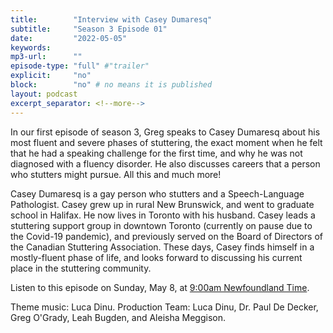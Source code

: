 ```yaml
---
title:        "Interview with Casey Dumaresq"
subtitle:     "Season 3 Episode 01"
date:         "2022-05-05"
keywords:
mp3-url:      ""
episode-type: "full" #"trailer"
explicit:     "no"
block:        "no" # no means it is published
layout: podcast
excerpt_separator: <!--more-->
---
```

In our first episode of season 3, Greg speaks to Casey Dumaresq about his most fluent and severe phases of stuttering, the exact moment when he felt that he had a speaking challenge for the first time, and why he was not diagnosed with a fluency disorder. He also discusses careers that a person who stutters might pursue. All this and much more!

Casey Dumaresq is a gay person who stutters and a Speech-Language Pathologist. Casey grew up in rural New Brunswick, and went to graduate school in Halifax. He now lives in Toronto with his husband. Casey leads a stuttering support group in downtown Toronto (currently on pause due to the Covid-19 pandemic), and previously served on the Board of Directors of the Canadian Stuttering Association. These days, Casey finds himself in a mostly-fluent phase of life, and looks forward to discussing his current place in the stuttering community.

Listen to this episode on Sunday, May 8, at [9:00am Newfoundland Time](https://www.timeanddate.com/worldclock/canada/st-johns).

Theme music: Luca Dinu. Production Team: Luca Dinu, Dr. Paul De Decker, Greg O'Grady, Leah Bugden, and Aleisha Meggison.
